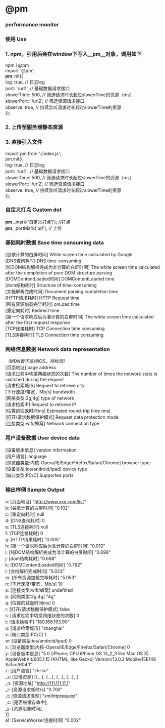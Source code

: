 # @pm
### performance monitor


### 使用 Use  
### 1. npm，引用后会在window下写入__pm__对象，调用如下  
npm i @pm  
import '@pm';  
__pm__.init({  
    log: true, // 日志log  
    port: '/url1', // 基础数据请求接口  
    slowerTime: 500, // 筛选请求时长超过slowerTime的资源（ms）  
    slowerPort: '/url2', // 筛选资源请求接口  
    observe: true, // 持续监听请求时长超过slowerTime的资源  
});  

### 2. 上传至服务器静态资源  
<script src="www.xxx.com/pm.js"></script>  

### 3. 直接引入文件  
import pm from './index.js';   
pm.init({  
    log: true, // 日志log  
    port: '/url1', // 基础数据请求接口  
    slowerTime: 500, // 筛选请求时长超过slowerTime的资源（ms）  
    slowerPort: '/url2', // 筛选资源请求接口  
    observe: true, // 持续监听请求时长超过slowerTime的资源  
});  


### 自定义打点 Custom dot  
__pm__._mark('自定义打点1');  //打点  
__pm__._portMark('url');  // 上传  


### 基础耗时数据 Base time consuming data  
[谷歌计算的白屏时间] White screen time calculated by Google  
[DNS查询耗时] DNS time-consuming  
[纯DOM结构解析完成为准计算的白屏时间] The white screen time calculated after the completion of pure DOM structure parsing  
[DOMContentLoaded时间] DOMContentLoaded time  
[dom结构耗时] Structure of time-consuming  
[文档解析完成时间] Document parsing completion time  
[HTTP请求耗时] HTTP Request time  
[所有资源加载完毕耗时] onLoad time  
[重定向耗时] Redirect time  
[第一个请求响应后为准计算的白屏时间] The white screen time calculated after the first request response  
[TCP连接耗时] TCP Connection time consuming  
[TLS连接耗时] TLS Connection time consuming  


### 网络信息数据 Network data representation  
*（MDN暂不支持IOS，待检测）*  
[页面地址] page address  
[请求过程中切换网络状态的次数] The number of times the network state is switched during the request  
[请求检索城市] Request to retrieve city  
[下行速度/带宽，Mb/s] bandwidth  
[网络类型:2g,4g] type of network  
[请求检索IP] Request to retrieve IP  
[估算的往返时间ms] Estimated round-trip time (ms)  
[打开/请求数据保护模式] Request data protection mode  
[连接类型:wifi/蜂窝] Network connection type  


### 用户设备数据 User device data  
[设备版本信息] version information  
[用户语言] language  
[浏览器类型:内核-Opera/IE/Edge/Firefox/Safari/Chrome] browser type.  
[设备类型:ios/android/ipad] device type  
[端口类型:PC/C] Supported ports  


### 输出样例 Sample Output  
a: [页面地址] "http://www.xxx.com/list"  
b: [谷歌计算的白屏时间] "0.102"  
c: [重定向耗时] null  
d: [DNS查询耗时] 0  
e: [TLS连接耗时] null  
f: [TCP连接耗时] 0  
g: [HTTP请求耗时] "0.005"  
h: [第一个请求响应后为准计算的白屏时间] "0.013"  
i: [纯DOM结构解析完成为准计算的白屏时间] "0.698"  
j: [dom结构耗时] "0.668"  
k: [DOMContentLoaded时间] "0.792"  
l: [文档解析完成时间] "5.023"  
m: [所有资源加载完毕耗时] "5.053"  
n: [下行速度/带宽，Mb/s] 10  
o: [连接类型:wifi/蜂窝] undefined  
p: [网络类型:2g,4g] "4g"  
q: [估算的往返时间ms] 0  
r: [打开/请求数据保护模式] false  
s: [请求过程中切换网络状态的次数] 0  
t: [请求检索IP] "180.168.193.90"  
u: [请求检索城市] "shanghai"  
v: [端口类型:PC/C] 1  
w: [设备类型:ios/android/ipad] 0  
x: [浏览器类型:内核-Opera/IE/Edge/Firefox/Safari/Chrome] 0  
y: [设备版本信息] "5.0 (iPhone; CPU iPhone OS 13_2_3 like Mac OS X) AppleWebKit/605.1.15 (KHTML, like Gecko) Version/13.0.3 Mobile/15E148 Safari/604.1"  
z: [用户语言] "zh-cn"  
_s: [过慢资源] [{…}, {…}, {…}, {…}, {  
      _n: [资源地址] "http://111.111.11.1"  
      _r: [资源请求耗时/s] "0.700"  
      _t: [资源请求类型] "xmlhttprequest"  
      _c: [是否被缓存命中],  
      _y: [资源阻塞时间],  
}]  
a1: [ServiceWorker连接时间] "0.002"  
  
